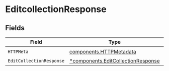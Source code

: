 # EditcollectionResponse


## Fields

| Field                                                                                   | Type                                                                                    | Required                                                                                | Description                                                                             |
| --------------------------------------------------------------------------------------- | --------------------------------------------------------------------------------------- | --------------------------------------------------------------------------------------- | --------------------------------------------------------------------------------------- |
| `HTTPMeta`                                                                              | [components.HTTPMetadata](../../models/components/httpmetadata.md)                      | :heavy_check_mark:                                                                      | N/A                                                                                     |
| `EditCollectionResponse`                                                                | [*components.EditCollectionResponse](../../models/components/editcollectionresponse.md) | :heavy_minus_sign:                                                                      | OK                                                                                      |